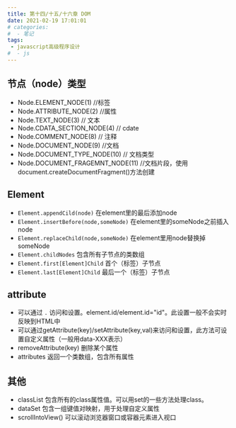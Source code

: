 ```yaml
---
title: 第十四/十五/十六章 DOM
date: 2021-02-19 17:01:01
# categories:
#  - 笔记
tags:
 - javascript高级程序设计
#  - js
---
```


## 节点（node）类型

- Node.ELEMENT_NODE(1) //标签
- Node.ATTRIBUTE_NODE(2) //属性
- Node.TEXT_NODE(3) // 文本
- Node.CDATA_SECTION_NODE(4) // cdate
- Node.COMMENT_NODE(8) // 注释
- Node.DOCUMENT_NODE(9) //文档
- Node.DOCUMENT_TYPE_NODE(10) // 文档类型
- Node.DOCUMENT_FRAGEMNT_NODE(11) //文档片段，使用document.createDocumentFragment()方法创建

## Element

- `Element.appendCild(node)` 在element里的最后添加node
- `Element.insertBefore(node,someNode)` 在element里的someNode之前插入node
- `Element.replaceChild(node,someNode)` 在element里用node替换掉someNode
- `Element.childNodes` 包含所有子节点的类数组
- `Element.first[Element]Child` 首个（标签）子节点
- `Element.last[Element]Child` 最后一个（标签）子节点

## attribute

- 可以通过 `.` 访问和设置。element.id/element.id="id"。此设置一般不会实时反映到HTML中
- 可以通过getAttribute(key)/setAttribute(key,val)来访问和设置，此方法可设置自定义属性（一般用data-XXX表示）
- removeAttribute(key) 删除某个属性
- attributes 返回一个类数组，包含所有属性

## 其他

- classList 包含所有的class属性值。可以用set的一些方法处理class。
- dataSet 包含一组键值对映射，用于处理自定义属性
- scrollIntoView() 可以滚动浏览器窗口或容器元素进入视口